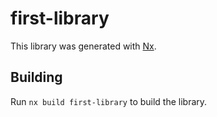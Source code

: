 # first-library

This library was generated with [Nx](https://nx.dev).

## Building

Run `nx build first-library` to build the library.
